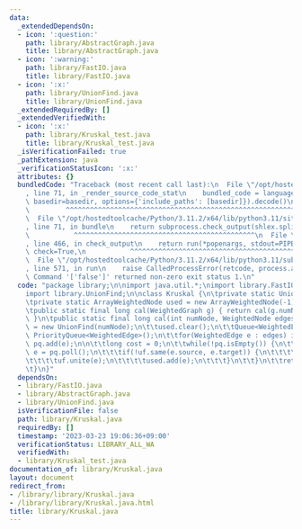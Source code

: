 ```yaml
---
data:
  _extendedDependsOn:
  - icon: ':question:'
    path: library/AbstractGraph.java
    title: library/AbstractGraph.java
  - icon: ':warning:'
    path: library/FastIO.java
    title: library/FastIO.java
  - icon: ':x:'
    path: library/UnionFind.java
    title: library/UnionFind.java
  _extendedRequiredBy: []
  _extendedVerifiedWith:
  - icon: ':x:'
    path: library/Kruskal_test.java
    title: library/Kruskal_test.java
  _isVerificationFailed: true
  _pathExtension: java
  _verificationStatusIcon: ':x:'
  attributes: {}
  bundledCode: "Traceback (most recent call last):\n  File \"/opt/hostedtoolcache/Python/3.11.2/x64/lib/python3.11/site-packages/onlinejudge_verify/documentation/build.py\"\
    , line 71, in _render_source_code_stat\n    bundled_code = language.bundle(stat.path,\
    \ basedir=basedir, options={'include_paths': [basedir]}).decode()\n          \
    \         ^^^^^^^^^^^^^^^^^^^^^^^^^^^^^^^^^^^^^^^^^^^^^^^^^^^^^^^^^^^^^^^^^^^^^^^^^^^^^^^^^\n\
    \  File \"/opt/hostedtoolcache/Python/3.11.2/x64/lib/python3.11/site-packages/onlinejudge_verify/languages/user_defined.py\"\
    , line 71, in bundle\n    return subprocess.check_output(shlex.split(command))\n\
    \           ^^^^^^^^^^^^^^^^^^^^^^^^^^^^^^^^^^^^^^^^^^^^^\n  File \"/opt/hostedtoolcache/Python/3.11.2/x64/lib/python3.11/subprocess.py\"\
    , line 466, in check_output\n    return run(*popenargs, stdout=PIPE, timeout=timeout,\
    \ check=True,\n           ^^^^^^^^^^^^^^^^^^^^^^^^^^^^^^^^^^^^^^^^^^^^^^^^^^^^^^^^^\n\
    \  File \"/opt/hostedtoolcache/Python/3.11.2/x64/lib/python3.11/subprocess.py\"\
    , line 571, in run\n    raise CalledProcessError(retcode, process.args,\nsubprocess.CalledProcessError:\
    \ Command '['false']' returned non-zero exit status 1.\n"
  code: "package library;\n\nimport java.util.*;\nimport library.FastIO;\nimport library.AbstractGraph;\n\
    import library.UnionFind;\n\nclass Kruskal {\n\tprivate static UnionFind uf;\n\
    \tprivate static ArrayWeightedNode used = new ArrayWeightedNode(-1);\n\t// O(ElogV)\n\
    \tpublic static final long cal(WeightedGraph g) { return cal(g.numNode, g.edges());\
    \ }\n\tpublic static final long cal(int numNode, WeightedNode edges) {\n\t\tuf\
    \ = new UnionFind(numNode);\n\t\tused.clear();\n\t\tQueue<WeightedEdge> pq = new\
    \ PriorityQueue<WeightedEdge>();\n\t\tfor(WeightedEdge e : edges) if(!FastIO.isINF(e.cost))\
    \ pq.add(e);\n\n\t\tlong cost = 0;\n\t\twhile(!pq.isEmpty()) {\n\t\t\tWeightedEdge\
    \ e = pq.poll();\n\t\t\tif(!uf.same(e.source, e.target)) {\n\t\t\t\tcost += e.cost;\n\
    \t\t\t\tuf.unite(e);\n\t\t\t\tused.add(e);\n\t\t\t}\n\t\t}\n\t\treturn cost;\n\
    \t}\n}"
  dependsOn:
  - library/FastIO.java
  - library/AbstractGraph.java
  - library/UnionFind.java
  isVerificationFile: false
  path: library/Kruskal.java
  requiredBy: []
  timestamp: '2023-03-23 19:06:36+09:00'
  verificationStatus: LIBRARY_ALL_WA
  verifiedWith:
  - library/Kruskal_test.java
documentation_of: library/Kruskal.java
layout: document
redirect_from:
- /library/library/Kruskal.java
- /library/library/Kruskal.java.html
title: library/Kruskal.java
---
```

